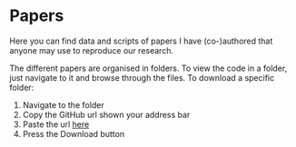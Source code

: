 # Papers

Here you can find data and scripts of papers I have (co-)authored that anyone may use to reproduce our research.

The different papers are organised in folders. To view the code in a folder, just navigate to it and browse through the files. To download a specific folder:

1. Navigate to the folder
2. Copy the GitHub url shown your address bar
3. Paste the url [here](https://minhaskamal.github.io/DownGit/#/home)
4. Press the Download button
